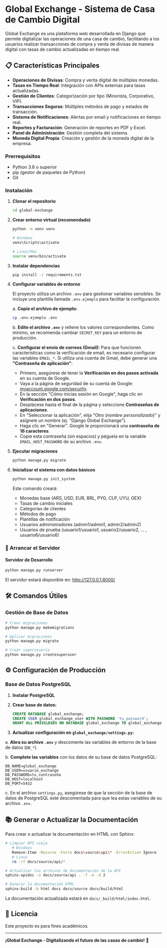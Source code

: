 # Global Exchange - Sistema de Casa de Cambio Digital

Global Exchange es una plataforma web desarrollada en Django que permite digitalizar las operaciones de una casa de cambio, facilitando a los usuarios realizar transacciones de compra y venta de divisas de manera digital con tasas de cambio actualizadas en tiempo real.

## 📋 Características Principales

- **Operaciones de Divisas**: Compra y venta digital de múltiples monedas.
- **Tasas en Tiempo Real**: Integración con APIs externas para tasas actualizadas.
- **Gestión de Clientes**: Categorización por tipo (Minorista, Corporativo, VIP).
- **Transacciones Seguras**: Múltiples métodos de pago y estados de transacción.
- **Sistema de Notificaciones**: Alertas por email y notificaciones en tiempo real.
- **Reportes y Facturación**: Generación de reportes en PDF y Excel.
- **Panel de Administración**: Gestión completa del sistema.
- **Moneda Digital Propia**: Creación y gestión de la moneda digital de la empresa.

### Prerrequisitos

- Python 3.8 o superior
- pip (gestor de paquetes de Python)
- Git

### Instalación

1. **Clonar el repositorio**
   ```bash
   cd global-exchange
   ```

2. **Crear entorno virtual (recomendado)**
   ```bash
   python -m venv venv
   
   # Windows
   venv\Scripts\activate
   
   # Linux/Mac
   source venv/bin/activate
   ```

3. **Instalar dependencias**
   ```bash
   pip install -r requirements.txt
   ```

4.  **Configurar variables de entorno**

    El proyecto utiliza un archivo `.env` para gestionar variables sensibles. Se incluye una plantilla llamada `.env.ejemplo` para facilitar la configuración.

    a. **Copie el archivo de ejemplo:**
    ```bash
    cp .env.ejemplo .env
    ```
    b. **Edite el archivo `.env`** y rellene los valores correspondientes. Como mínimo, se recomienda cambiar `SECRET_KEY` para un entorno de producción.

    c. **Configurar el envío de correos (Gmail):** Para que funcionen características como la verificación de email, es necesario configurar las variables `EMAIL_*`. Si utiliza una cuenta de Gmail, debe generar una **"Contraseña de aplicación"**:
    - Primero, asegúrese de tener la **Verificación en dos pasos activada** en su cuenta de Google.
    - Vaya a la página de seguridad de su cuenta de Google: [myaccount.google.com/security](https://myaccount.google.com/security).
    - En la sección "Cómo inicias sesión en Google", haga clic en **Verificación en dos pasos**.
    - Desplácese hasta el final de la página y seleccione **Contraseñas de aplicaciones**.
    - En "Seleccionar la aplicación", elija "Otro (*nombre personalizado*)" y asígnele un nombre (ej. "Django Global Exchange").
    - Haga clic en "Generar". Google le proporcionará una **contraseña de 16 caracteres**.
    - Copie esta contraseña (sin espacios) y péguela en la variable `EMAIL_HOST_PASSWORD` de su archivo `.env`.

5. **Ejecutar migraciones**
   ```bash
   python manage.py migrate
   ```

6. **Inicializar el sistema con datos básicos**
   ```bash
   python manage.py init_system
   ```
   
   Este comando creará:
   - Monedas base (ARS, USD, EUR, BRL, PYG, CLP, UYU, GEX)
   - Tasas de cambio iniciales
   - Categorías de clientes
   - Métodos de pago
   - Plantillas de notificación
   - Usuarios administradores  (admin1/admin1, admin2/admin2)
   - Usuarios de prueba (usuario1/usuario1, usuario2/usuario2, ... , usuario6/usuario6)

### 🎯 Arrancar el Servidor

#### Servidor de Desarrollo

```bash
python manage.py runserver
```

El servidor estará disponible en: http://127.0.0.1:8000/

## 🛠️ Comandos Útiles

### Gestión de Base de Datos

```bash
# Crear migraciones
python manage.py makemigrations

# Aplicar migraciones
python manage.py migrate

# Crear superusuario
python manage.py createsuperuser
```

## ⚙️ Configuración de Producción

### Base de Datos PostgreSQL

1. **Instalar PostgreSQL**
2. **Crear base de datos:**
   ```sql
   CREATE DATABASE global_exchange;
   CREATE USER global_exchange_user WITH PASSWORD 'tu_password';
   GRANT ALL PRIVILEGES ON DATABASE global_exchange TO global_exchange_user;
   ```

3.  **Actualizar configuración en `global_exchange/settings.py`:**
    
   a. **Abra su archivo `.env`** y descomente las variables de entorno de la base de datos (`DB_*`).
   
   b. **Complete las variables** con los datos de su base de datos PostgreSQL:
   ```
   DB_NAME=global_exchange
   DB_USER=usuario_exchange
   DB_PASSWORD=tu_contraseña
   DB_HOST=localhost
   DB_PORT=5432
   ```
   
   c. En el archivo `settings.py`, asegúrese de que la sección de la base de datos de PostgreSQL esté descomentada para que lea estas variables de su archivo `.env`.

## 📚 Generar o Actualizar la Documentación

Para crear o actualizar la documentación en HTML con Sphinx:

```bash
# Limpiar API vieja
   # Windows
   Remove-Item -Recurse -Force docs\source\api\* -ErrorAction Ignore
   # Linux
   rm -rf docs/source/api/*

# Actualizar los archivos de documentación de la API
sphinx-apidoc -o docs/source/api . -f -e -d 2

# Generar la documentación HTML
sphinx-build -b html docs docs/source docs/build/html
```

La documentación actualizada estará en `docs/_build/html/index.html`.


## 📝 Licencia

Este proyecto es para fines académicos.

---

**¡Global Exchange - Digitalizando el futuro de las casas de cambio!** 🚀